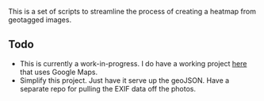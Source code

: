 This is a set of scripts to streamline the process of creating a heatmap from geotagged images.

## Todo

- This is currently a work-in-progress. I do have a working project [here](https://github.com/davidmerrick/exif-heatmaps) that uses Google Maps.
- Simplify this project. Just have it serve up the geoJSON. Have a separate repo for pulling the EXIF data off the photos.

